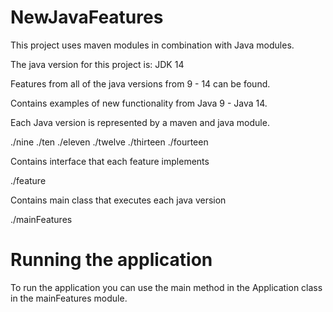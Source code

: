 # NewJavaFeatures

This project uses maven modules in combination with Java modules.

The java version for this project is: JDK 14

Features from all of the java versions from 9 - 14 can be found.

Contains examples of new functionality from Java 9 - Java 14.

Each Java version is represented by a maven and java module. 

./nine
./ten
./eleven
./twelve
./thirteen
./fourteen

Contains interface that each feature implements

./feature

Contains main class that executes each java version

./mainFeatures

# Running the application

To run the application you can use the main method in the Application class in the mainFeatures module.

